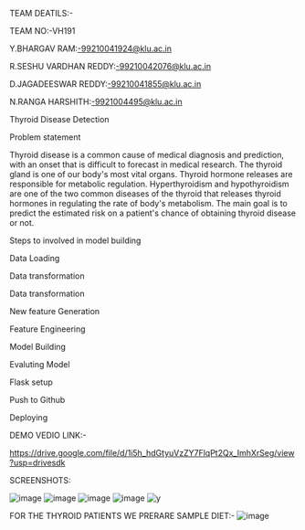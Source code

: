 TEAM DEATILS:-

TEAM NO:-VH191

Y.BHARGAV RAM:-99210041924@klu.ac.in

R.SESHU VARDHAN REDDY:-99210042076@klu.ac.in 

D.JAGADEESWAR  REDDY:-99210041855@klu.ac.in

N.RANGA HARSHITH:-9921004495@klu.ac.in

Thyroid Disease Detection

Problem statement

Thyroid disease is a common cause of medical diagnosis and prediction, with an onset that is difficult to forecast in medical research. The thyroid gland is one of our body's most vital organs. Thyroid hormone releases are responsible for metabolic regulation. Hyperthyroidism and hypothyroidism are one of the two common diseases of the thyroid that releases thyroid hormones in regulating the rate of body's metabolism. The main goal is to predict the estimated risk on a patient's chance of obtaining thyroid disease or not.

Steps to involved in model building

Data Loading

Data transformation

Data transformation

New feature Generation

Feature Engineering

Model Building

Evaluting Model

Flask setup

Push to Github

Deploying

DEMO VEDIO LINK:-

https://drive.google.com/file/d/1i5h_hdGtyuVzZY7FlqPt2Qx_ImhXrSeg/view?usp=drivesdk

SCREENSHOTS:

![image](https://github.com/Sheshuvardhanreddy/project/assets/142722416/c89f580b-fbc4-438e-9687-20549ed984f1)
![image](https://github.com/Sheshuvardhanreddy/project/assets/142722416/1b2f61c3-f753-4573-8401-64194decc267)
![image](https://github.com/Sheshuvardhanreddy/project/assets/142722416/0c464afa-a811-4a32-b3a5-51c20e07007c)
![image](https://github.com/Sheshuvardhanreddy/project/assets/142722416/9303e3d7-c7ab-4cee-b0ce-1ee0f8413db7)
![y](https://github.com/Sheshuvardhanreddy/project/assets/142722416/7bb59576-125a-40ee-9c76-777201b17d93)

FOR THE THYROID PATIENTS WE PRERARE SAMPLE DIET:-
![image](https://github.com/Sheshuvardhanreddy/project/assets/142722416/1e89363a-618f-4a79-87f5-1478a0d2b292)










